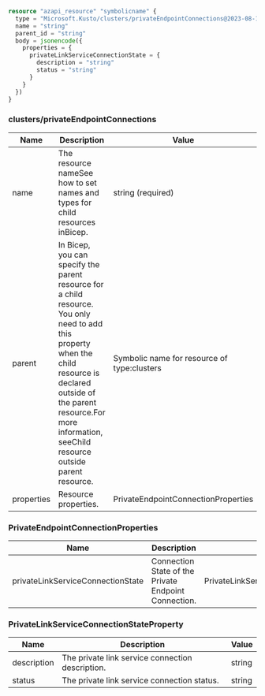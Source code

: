 ```terraform
resource "azapi_resource" "symbolicname" {
  type = "Microsoft.Kusto/clusters/privateEndpointConnections@2023-08-15"
  name = "string"
  parent_id = "string"
  body = jsonencode({
    properties = {
      privateLinkServiceConnectionState = {
        description = "string"
        status = "string"
      }
    }
  })
}

```

### clusters/privateEndpointConnections

| Name | Description | Value |
|-|-|-|
| name | The resource nameSee how to set names and types for child resources inBicep. | string (required) |
| parent | In Bicep, you can specify the parent resource for a child resource. You only need to add this property when the child resource is declared outside of the parent resource.For more information, seeChild resource outside parent resource. | Symbolic name for resource of type:clusters |
| properties | Resource properties. | PrivateEndpointConnectionProperties |


### PrivateEndpointConnectionProperties

| Name | Description | Value |
|-|-|-|
| privateLinkServiceConnectionState | Connection State of the Private Endpoint Connection. | PrivateLinkServiceConnectionStateProperty(required) |


### PrivateLinkServiceConnectionStateProperty

| Name | Description | Value |
|-|-|-|
| description | The private link service connection description. | string |
| status | The private link service connection status. | string |


